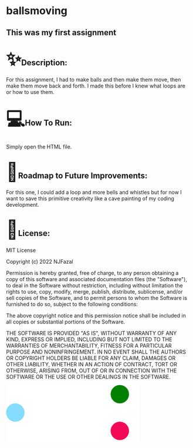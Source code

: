 
<!DOCTYPE html>
<html>
    <body>
        <h1>ballsmoving</h1>
      <h2>This was my first assignment</h2>
        <h2><span style='font-size:50px;'>&#10024;</span>Description:</h2>
        <p>For this assignment, I had to make balls and then make them move, then make them move back and forth. I made this before I knew what loops are or how to use them. </p>
        <h2><span style='font-size:50px;'>&#128187;</span>How To Run:</h2>
        <p>Simply open the HTML file.</p>
        <h2><span style='font-size:50px;'>&#128679;</span>Roadmap to Future Improvements:</h2>
        <p>For this one, I could add a loop and more bells and whistles but for now I want to save this primitive creativity like a cave painting of my coding development.</p>
        <h2><span style='font-size:50px;'>&#128220;</span>License:</h2>
<p>MIT License<br /></p> 

<p>Copyright (c) 2022 NJFazal<br /></p>



<p>Permission is hereby granted, free of charge, to any person obtaining a copy
of this software and associated documentation files (the "Software"), to deal
in the Software without restriction, including without limitation the rights
to use, copy, modify, merge, publish, distribute, sublicense, and/or sell
copies of the Software, and to permit persons to whom the Software is
furnished to do so, subject to the following conditions:<br /></p>


<p>The above copyright notice and this permission notice shall be included in all
copies or substantial portions of the Software.<br /></p>

<p>THE SOFTWARE IS PROVIDED "AS IS", WITHOUT WARRANTY OF ANY KIND, EXPRESS OR
IMPLIED, INCLUDING BUT NOT LIMITED TO THE WARRANTIES OF MERCHANTABILITY,
FITNESS FOR A PARTICULAR PURPOSE AND NONINFRINGEMENT. IN NO EVENT SHALL THE
AUTHORS OR COPYRIGHT HOLDERS BE LIABLE FOR ANY CLAIM, DAMAGES OR OTHER
LIABILITY, WHETHER IN AN ACTION OF CONTRACT, TORT OR OTHERWISE, ARISING FROM,
OUT OF OR IN CONNECTION WITH THE SOFTWARE OR THE USE OR OTHER DEALINGS IN THE
SOFTWARE.</p>
    </body>
</html>
<img src="balls.png">
